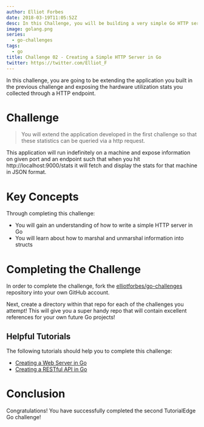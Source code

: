 ```yaml
---
author: Elliot Forbes
date: 2018-03-19T11:05:52Z
desc: In this Challenge, you will be building a very simple Go HTTP server which will show off the stats you collect in the first Go Challenge.
image: golang.png
series:
  - go-challenges
tags:
  - go
title: Challenge 02 - Creating a Simple HTTP Server in Go
twitter: https://twitter.com/Elliot_F
---
```


In this challenge, you are going to be extending the application you built in the previous challenge and exposing the hardware utilization stats you collected through a HTTP endpoint. 

# Challenge

> You will extend the application developed in the first challenge so that these statistics can be queried via a http request. 

This application will run indefinitely on a machine and expose information on given port and an endpoint such that when you hit http://localhost:9000/stats it will fetch and display the stats for that machine in JSON format.

# Key Concepts

Through completing this challenge:

* You will gain an understanding of how to write a simple HTTP server in Go
* You will learn about how to marshal and unmarshal information into structs

# Completing the Challenge

In order to complete the challenge, fork the [elliotforbes/go-challenges](https://github.com/elliotforbes/go-challenges) repository into your own GitHub account. 

Next, create a directory within that repo for each of the challenges you attempt! This will give you a super handy repo that will contain excellent references for your own future Go projects!

## Helpful Tutorials
  
The following tutorials should help you to complete this challenge:

* [Creating a Web Server in Go](/golang/creating-simple-web-server-with-golang/)
* [Creating a RESTful API in Go](https://tutorialedge.net/golang/creating-restful-api-with-golang/)

# Conclusion

Congratulations! You have successfully completed the second TutorialEdge Go challenge!